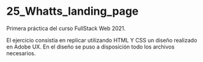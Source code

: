 # 25_Whatts_landing_page
Primera práctica del curso FullStack Web 2021.

El ejercicio consistía en replicar utilizando HTML Y CSS un diseño realizado en Adobe UX.
En el diseño se puso a disposición todo los archivos necesarios.
